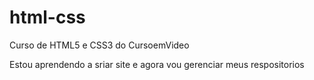# html-css
 Curso de HTML5 e CSS3 do CursoemVideo

 Estou aprendendo a sriar site e agora vou gerenciar meus respositorios 
